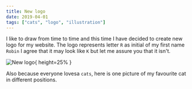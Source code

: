 ```yaml
---
title: New logo
date: 2019-04-01
tags: ["cats", "logo", "illustration"]
---
```


I like to draw from time to time and this time I have decided to create new logo for my website.
The logo represents letter `R` as initial of my first name `Robin` I agree that it may look like `K` but let me assure you that it isn't.

![New logo](avatar-icon.png){ height=25% }

Also because everyone lovesa `cats`, here is one picture of my favourite cat in different positions.


